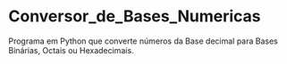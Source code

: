 # Conversor_de_Bases_Numericas
 Programa em Python que converte números da Base decimal para Bases Binárias, Octais ou Hexadecimais.
